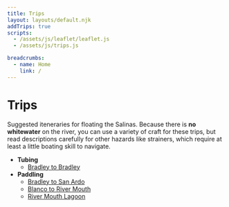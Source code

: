 ```yaml
---
title: Trips
layout: layouts/default.njk
addTrips: true
scripts:
  - /assets/js/leaflet/leaflet.js
  - /assets/js/trips.js

breadcrumbs:
  - name: Home
    link: /
---
```


# Trips

Suggested iteneraries for floating the Salinas. Because there is **no whitewater** on the river, you can use a variety of craft for these trips, but read descriptions carefully for other hazards like strainers, which require at least a little boating skill to navigate.

<nav class="nav-list">

- **Tubing**
  - [Bradley to Bradley](bradley-bradley)
- **Paddling**
  - [Bradley to San Ardo](bradley-san-ardo)
  - [Blanco to River Mouth](blanco-river-mouth)
  - [River Mouth Lagoon](lagoon)

</nav>

<div class="map" aria-hidden="true">
  <div id="map"></div>
</div>
